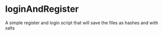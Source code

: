 # loginAndRegister
A simple register and login script that will save the files as hashes and with salts
